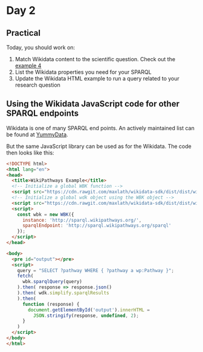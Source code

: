 # Day 2

## Practical

Today, you should work on:

1. Match Wikidata content to the scientific question. Check out the [example 4](https://github.com/egonw/pils/blob/master/example4.html)
2. List the Wikidata properties you need for your SPARQL
3. Update the Wikidata HTML example to run a query related to your research question

## Using the Wikidata JavaScript code for other SPARQL endpoints

Wikidata is one of many SPARQL end points. An actively maintained list can be found at [YummyData](https://yummydata.org/endpoint).

But the same JavaScript library can be used as for the Wikidata. The code then looks like this:

```html
<!DOCTYPE html>
<html lang="en">
<head>
  <title>WikiPathways Example</title>
  <!-- Initialize a global WBK function -->
  <script src="https://cdn.rawgit.com/maxlath/wikidata-sdk/dist/dist/wikibase-sdk.min.js"></script>
  <!-- Initialize a global wdk object using the WBK object -->
  <script src="https://cdn.rawgit.com/maxlath/wikidata-sdk/dist/dist/wikidata-sdk.min.js"></script>
  <script>
    const wbk = new WBK({
      instance: 'http://sparql.wikipathways.org/',
      sparqlEndpoint: 'http://sparql.wikipathways.org/sparql'
    });
  </script>
</head>

<body>
  <pre id="output"></pre>
  <script>
    query = "SELECT ?pathway WHERE { ?pathway a wp:Pathway }";
    fetch(
      wbk.sparqlQuery(query)
    ).then( response => response.json()
    ).then( wdk.simplify.sparqlResults
    ).then(
      function (response) {
        document.getElementById('output').innerHTML =
          JSON.stringify(response, undefined, 2);
      }
    )
  </script>
</body>
</html>
```
